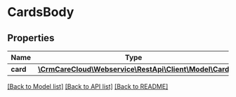 # CardsBody

## Properties
Name | Type | Description | Notes
------------ | ------------- | ------------- | -------------
**card** | [**\CrmCareCloud\Webservice\RestApi\Client\Model\Card**](Card.md) |  | 

[[Back to Model list]](../../README.md#documentation-for-models) [[Back to API list]](../../README.md#documentation-for-api-endpoints) [[Back to README]](../../README.md)

